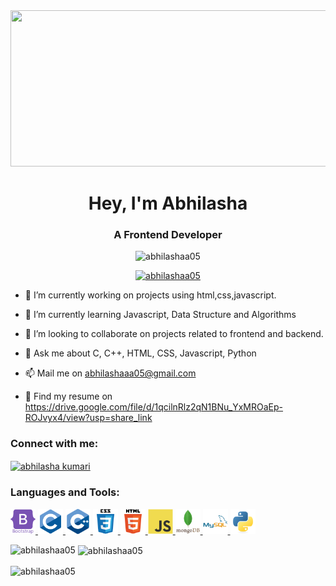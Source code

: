 <div id="header" align="center">
  <img src="https://media.giphy.com/media/xT9IgyaftFIcZNphcI/giphy.gif" height= "250" width="900"/>
</div>
<h1 align="center">Hey, I'm Abhilasha</h1>
<h3 align="center">A Frontend Developer</h3>
<p align="center"> <img src="https://komarev.com/ghpvc/?username=abhilashaa05&label=Profile%20views&color=0e75b6&style=flat" alt="abhilashaa05" /> </p>

<p align="center"> <a href="https://github.com/ryo-ma/github-profile-trophy"><img src="https://github-profile-trophy.vercel.app/?username=abhilashaa05" alt="abhilashaa05" /></a> </p>

- 🔭 I’m currently working on projects using html,css,javascript.

- 🌱 I’m currently learning Javascript, Data Structure and Algorithms

- 👯 I’m looking to collaborate on projects related to frontend and backend.

- 💬 Ask me about C, C++, HTML, CSS, Javascript, Python

- 📫 Mail me on abhilashaaa05@gmail.com

- 📌 Find my resume on https://drive.google.com/file/d/1qcilnRlz2qN1BNu_YxMROaEp-ROJvyx4/view?usp=share_link

<h3 align="left">Connect with me:</h3>
<p align="left">
<a href="https://linkedin.com/in/abhilasha01" target="blank"><img align="center" src="https://raw.githubusercontent.com/rahuldkjain/github-profile-readme-generator/master/src/images/icons/Social/linked-in-alt.svg" alt="abhilasha kumari" height="30" width="40" /></a>
</p>

<h3 align="left">Languages and Tools:</h3>
<p align="left"> <a href="https://getbootstrap.com" target="_blank" rel="noreferrer"> <img src="https://raw.githubusercontent.com/devicons/devicon/master/icons/bootstrap/bootstrap-plain-wordmark.svg" alt="bootstrap" width="40" height="40"/> </a> <a href="https://www.cprogramming.com/" target="_blank" rel="noreferrer"> <img src="https://raw.githubusercontent.com/devicons/devicon/master/icons/c/c-original.svg" alt="c" width="40" height="40"/> </a> <a href="https://www.w3schools.com/cpp/" target="_blank" rel="noreferrer"> <img src="https://raw.githubusercontent.com/devicons/devicon/master/icons/cplusplus/cplusplus-original.svg" alt="cplusplus" width="40" height="40"/> </a> <a href="https://www.w3schools.com/css/" target="_blank" rel="noreferrer"> <img src="https://raw.githubusercontent.com/devicons/devicon/master/icons/css3/css3-original-wordmark.svg" alt="css3" width="40" height="40"/> </a> <a href="https://www.w3.org/html/" target="_blank" rel="noreferrer"> <img src="https://raw.githubusercontent.com/devicons/devicon/master/icons/html5/html5-original-wordmark.svg" alt="html5" width="40" height="40"/> </a> <a href="https://developer.mozilla.org/en-US/docs/Web/JavaScript" target="_blank" rel="noreferrer"> <img src="https://raw.githubusercontent.com/devicons/devicon/master/icons/javascript/javascript-original.svg" alt="javascript" width="40" height="40"/> </a> <a href="https://www.mongodb.com/" target="_blank" rel="noreferrer"> <img src="https://raw.githubusercontent.com/devicons/devicon/master/icons/mongodb/mongodb-original-wordmark.svg" alt="mongodb" width="40" height="40"/> </a> <a href="https://www.mysql.com/" target="_blank" rel="noreferrer"> <img src="https://raw.githubusercontent.com/devicons/devicon/master/icons/mysql/mysql-original-wordmark.svg" alt="mysql" width="40" height="40"/> </a> <a href="https://www.python.org" target="_blank" rel="noreferrer"> <img src="https://raw.githubusercontent.com/devicons/devicon/master/icons/python/python-original.svg" alt="python" width="40" height="40"/> </a> </p>

<p><img align="left" src="https://github-readme-stats.vercel.app/api/top-langs?username=abhilashaa05&show_icons=true&locale=en&layout=compact" alt="abhilashaa05" /></p>
<p>&nbsp;<img align="center" src="https://github-readme-stats.vercel.app/api?username=abhilashaa05&show_icons=true&locale=en" alt="abhilashaa05" /></p>

<p><img align="center" src="https://github-readme-streak-stats.herokuapp.com/?user=abhilashaa05&" alt="abhilashaa05" /></p>

